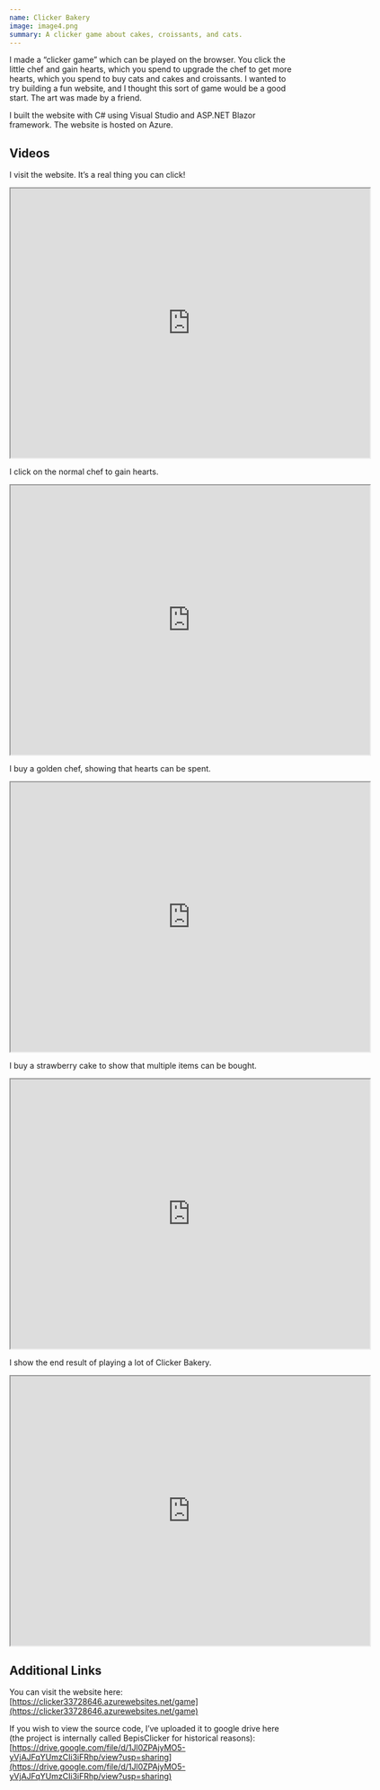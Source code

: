 ```yaml
---
name: Clicker Bakery
image: image4.png
summary: A clicker game about cakes, croissants, and cats.
---
```


I made a “clicker game” which can be played on the browser. You click the little chef and gain hearts, which you spend to upgrade the chef to get more hearts, which you spend to buy cats and cakes and croissants. I wanted to try building a fun website, and I thought this sort of game would be a good start. The art was made by a friend.

I built the website with C# using Visual Studio and ASP.NET Blazor framework. The website is hosted on Azure.

## Videos

I visit the website. It’s a real thing you can click!

<iframe src="https://drive.google.com/file/d/1pt2Nvhdmoks4X3ZRYESCUbK8nsWi1lC_/preview" width="640" height="480"></iframe>

I click on the normal chef to gain hearts.

<iframe src="https://drive.google.com/file/d/1vB3BWRmEQ4QhD9u7Mn3AZdhWCXBIhkAs/preview" width="640" height="480"></iframe>

I buy a golden chef, showing that hearts can be spent.

<iframe src="https://drive.google.com/file/d/1hZOmTvfiq9aeCwegIrBJgjRrDUDvWN1x/preview" width="640" height="480"></iframe>

I buy a strawberry cake to show that multiple items can be bought.

<iframe src="https://drive.google.com/file/d/1lFI8_qOYgzb9_n8Hxc2uvCdS3VqLxYF_/preview" width="640" height="480"></iframe>

I show the end result of playing a lot of Clicker Bakery.

<iframe src="https://drive.google.com/file/d/1zcFcriq52Fa1M9qugZxZEOa0ls4QTMS6/preview" width="640" height="480"></iframe>

## Additional Links

You can visit the website here: [https://clicker33728646.azurewebsites.net/game](https://clicker33728646.azurewebsites.net/game)

If you wish to view the source code, I’ve uploaded it to google drive here (the project is internally called BepisClicker for historical reasons): [https://drive.google.com/file/d/1Jl0ZPAjyMO5-yVjAJFqYUmzCIi3iFRhp/view?usp=sharing](https://drive.google.com/file/d/1Jl0ZPAjyMO5-yVjAJFqYUmzCIi3iFRhp/view?usp=sharing)
